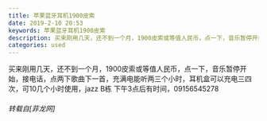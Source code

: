 ```yaml
---
title: 苹果蓝牙耳机1900皮索
date: 2019-2-10 20:53
keywords: 苹果蓝牙耳机1900皮索
description: 买来刚用几天，还不到一个月，1900皮索或等值人民币，点一下，音乐暂停开始，接电话，点两下歌曲下一首，充满电能听两三个小时，耳机盒可以充电三四次，可10几个小时使用，jazz B栋 下午3点后有时间，09156545278
categories: used
---
```

<td class="t_f" id="postmessage_2962636">

买来刚用几天，还不到一个月，1900皮索或等值人民币，点一下，音乐暂停开始，接电话，点两下歌曲下一首，充满电能听两三个小时，耳机盒可以充电三四次，可10几个小时使用，jazz B栋 下午3点后有时间，09156545278</td>
###### 转载自[菲龙网]
